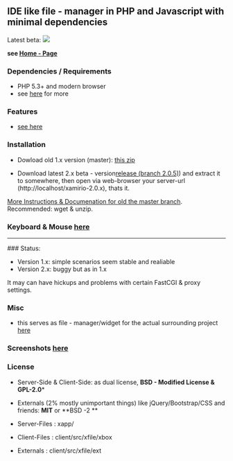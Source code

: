 ## **IDE like file - manager in PHP and Javascript with minimal dependencies**

Latest beta:
<a href="https://cloud.githubusercontent.com/assets/1205100/13831032/fa7b8632-ebd0-11e5-83c2-6a817e21c578.png"><img src="https://cloud.githubusercontent.com/assets/1205100/13831032/fa7b8632-ebd0-11e5-83c2-6a817e21c578.png"/></a>

**see [Home - Page](http://xamiro.com)**

### Dependencies / Requirements
- PHP 5.3+ and modern browser
- see [here](http://xamiro.com/requirements/) for more

### Features

- [see here](http://xamiro.com/features-2/)

### Installation

- Dowload old 1.x version (master): [this zip](https://github.com/gbaumgart/xamiro/archive/master.zip) 

- Download latest 2.x beta - version[release (branch 2.0.5)](https://github.com/gbaumgart/xamiro/releases/tag/2.0.5)) and extract it to somewhere, then open via web-browser your server-url (http://localhost/xamirio-2.0.x), thats it. 

[More Instructions & Documenation for old the master branch](http://xamiro.com/documentation/). Recommended: wget & unzip.

### Keyboard & Mouse [here](http://xamiro.com/keyboard-mouse/)

<hr/>
### Status: 

- Version 1.x: simple scenarios seem stable and realiable
- Version 2.x: buggy but as in 1.x

It may can have hickups and problems with certain FastCGI & proxy settings.

### Misc

- this serves as file - manager/widget for the actual surrounding project [here](http://x4mm.net)

### Screenshots [here](https://github.com/gbaumgart/xamiro/issues/3) 

### License

- Server-Side & Client-Side:  as dual license,  **BSD - Modified License & GPL-2.0***
- Externals (2% mostly unimportant things) like jQuery/Bootstrap/CSS and friends: **MIT** or **BSD -2 **

- Server-Files : xapp/
- Client-Files : client/src/xfile/xbox
- Externals    : client/src/xfile/ext









